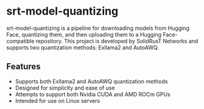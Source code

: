 # srt-model-quantizing

srt-model-quantizing is a pipeline for downloading models from Hugging Face, quantizing them, and then uploading them to a Hugging Face-compatible repository. This project is developed by SolidRusT Networks and supports two quantization methods: Exllama2 and AutoAWQ.

## Features

- Supports both Exllama2 and AutoAWQ quantization methods
- Designed for simplicity and ease of use
- Attempts to support both Nvidia CUDA and AMD ROCm GPUs
- Intended for use on Linux servers
